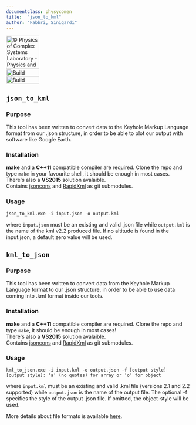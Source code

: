 ```yaml
---
documentclass: physycomen
title:  "json_to_kml"
author: "Fabbri, Sinigardi"
---
```


<a href="http://www.physycom.unibo.it"> 
<div class="image">
<img src="https://cdn.rawgit.com/physycom/templates/697b327d/logo_unibo.png" width="90" height="90" alt="© Physics of Complex Systems Laboratory - Physics and Astronomy Department - University of Bologna"> 
</div>
</a>
<a href="https://travis-ci.org/physycom/json_to_kml"> 
<div class="image">
<img src="https://travis-ci.org/physycom/json_to_kml.svg?branch=master" width="90" height="20" alt="Build Status"> 
</div>
</a>
<a href="https://ci.appveyor.com/project/cenit/json-to-kml"> 
<div class="image">
<img src="https://ci.appveyor.com/api/projects/status/tk7a69ly5xqm35m7?svg=true" width="90" height="20" alt="Build Status"> 
</div>
</a>


## `json_to_kml`
### Purpose
This tool has been written to convert data to the Keyhole Markup Language format from our .json structure, in order to be able to plot our output with software like Google Earth.


### Installation
**make** and a **C++11** compatible compiler are required. Clone the repo and type ``make`` in your favourite shell, it should be enough in most cases.   
There's also a **VS2015** solution avalaible.   
Contains [jsoncons](https://github.com/danielaparker/jsoncons) and [RapidXml](https://github.com/physycom/rapidxml) as git submodules.

### Usage
```
json_to_kml.exe -i input.json -o output.kml 
```
where `input.json` must be an existing and valid .json file while `output.kml` is the name of the kml v2.2 produced file.
If no altitude is found in the input.json, a default zero value will be used.


## `kml_to_json`
### Purpose
This tool has been written to convert data from the Keyhole Markup Language format to our .json structure, in order to be able to use data coming into .kml format inside our tools.

### Installation
**make** and a **C++11** compatible compiler are required. Clone the repo and type ``make``, it should be enough in most cases!   
There's also a **VS2015** solution avalaible.   
Contains [jsoncons](https://github.com/danielaparker/jsoncons) and [RapidXml](https://github.com/physycom/rapidxml) as git submodules.

### Usage
```
kml_to_json.exe -i input.kml -o output.json -f [output style]
[output style]: 'a' (no quotes) for array or 'o' for object
```
where `input.kml` must be an existing and valid .kml file (versions 2.1 and 2.2 supported) while `output.json` is the name of the output file.
The optional -f specifies the style of the output .json file. If omitted, the object-style will be used.


More details about file formats is available [here](https://github.com/physycom/file_format_specifications/blob/master/formati_file.md).

